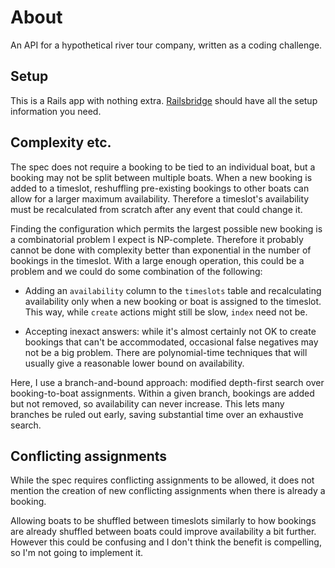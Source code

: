 # About

An API for a hypothetical river tour company, written as a coding challenge.

## Setup

This is a Rails app with nothing extra. [Railsbridge](http://docs.railsbridge.org/installfest/) should have all the setup information you need.

## Complexity etc.

The spec does not require a booking to be tied to an individual boat, but a booking may not be split between multiple boats. When a new booking is added to a timeslot, reshuffling pre-existing bookings to other boats can allow for a larger maximum availability. Therefore a timeslot's availability must be recalculated from scratch after any event that could change it.

Finding the configuration which permits the largest possible new booking is a combinatorial problem I expect is NP-complete. Therefore it probably cannot be done with complexity better than exponential in the number of bookings in the timeslot. With a large enough operation, this could be a problem and we could do some combination of the following:

* Adding an `availability` column to the `timeslots` table and recalculating availability only when a new booking or boat is assigned to the timeslot. This way, while `create` actions might still be slow, `index` need not be.

* Accepting inexact answers: while it's almost certainly not OK to create bookings that can't be accommodated, occasional false negatives may not be a big problem. There are polynomial-time techniques that will usually give a reasonable lower bound on availability.

Here, I use a branch-and-bound approach: modified depth-first search over booking-to-boat assignments. Within a given branch, bookings are added but not removed, so availability can never increase. This lets many branches be ruled out early, saving substantial time over an exhaustive search.

## Conflicting assignments

While the spec requires conflicting assignments to be allowed, it does not mention the creation of new conflicting assignments when there is already a booking.

Allowing boats to be shuffled between timeslots similarly to how bookings are already shuffled between boats could improve availability a bit further. However this could be confusing and I don't think the benefit is compelling, so I'm not going to implement it.
